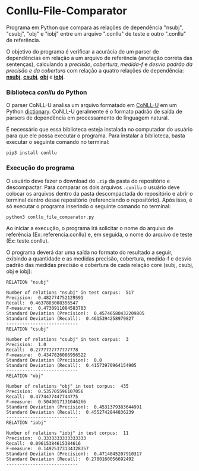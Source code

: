 # Conllu-File-Comparator
Programa em Python que compara as relações de dependência "nsubj", "csubj", "obj" e "iobj" entre um arquivo ".conllu" de teste e outro ".conllu" de referência.

O objetivo do programa é verificar a acurácia de um parser de dependências em relação a um arquivo de referência (anotação correta das sentenças), calculando a *precisão*, *cobertura*, *medida-f* e *desvio padrão da precisão e da cobertura* com relação a quatro relações de dependência: [**nsubj**](https://universaldependencies.org/en/dep/nsubj.html), [**csubj**](https://universaldependencies.org/en/dep/csubj.html), [**obj**](https://universaldependencies.org/u/dep/obj.html) e [**iobj**](https://universaldependencies.org/u/dep/iobj.html).

### Biblioteca *conllu* do Python

O parser CoNLL-U analisa um arquivo formatado em [CoNLL-U](https://universaldependencies.org/format.html) em um Python [dictionary](https://www.w3schools.com/python/python_dictionaries.asp). CoNLL-U geralmente é o formato padrão de saída de parsers de dependência em processamento de linguagem natural.

É necessário que essa biblioteca esteja instalada no computador do usuário para que ele possa executar o programa. Para instalar a biblioteca, basta executar o seguinte comando no terminal:<br>
```
pip3 install conllu
```

### Execução do programa

O usuário deve fazer o download do `.zip` da pasta do repositório e descompactar. Para comparar os dois arquivos `.conllu` o usuário deve colocar os arquivos dentro da pasta descompactada do repositório e abrir o terminal dentro desse repositório (referenciando o repositório). Após isso, é só executar o programa inserindo o seguinte comando no terminal:<br>
```
python3 conllu_file_comparator.py
```

Ao iniciar a execução, o programa irá solicitar o nome do arquivo de referência (Ex: referencia.conllu) e, em seguida, o nome do arquivo de teste (Ex: teste.conllu).

O programa deverá dar uma saída no formato do resultado a seguir, exibindo a quantidade e as medidas precisão, cobertura, medida-f e desvio padrão das medidas precisão e cobertura de cada relação core (subj, csubj, obj e iobj):
```
RELATION "nsubj"

Number of relations "nsubj" in test corpus:  517
Precision:  0.482774752129591
Recall:  0.4637883008356547
F-measure:  0.4730911084583783
Standard Deviation (Precision):  0.45746580432209805
Standard Deviation (Recall):  0.4615394258979827
---------------------------
RELATION "csubj"

Number of relations "csubj" in test corpus:  3
Precision:  1.0
Recall:  0.2777777777777778
F-measure:  0.4347826086956522
Standard Deviation (Precision):  0.0
Standard Deviation (Recall):  0.41573970964154905
---------------------------
RELATION "obj"

Number of relations "obj" in test corpus:  435
Precision:  0.535705596107056
Recall:  0.4774477447744775
F-measure:  0.5049017131046266
Standard Deviation (Precision):  0.4531379383644991
Standard Deviation (Recall):  0.4552742844836239
---------------------------
RELATION "iobj"

Number of relations "iobj" in test corpus:  11
Precision:  0.3333333333333333
Recall:  0.09615384615384616
F-measure:  0.14925373134328357
Standard Deviation (Precision):  0.4714045207910317
Standard Deviation (Recall):  0.2780160056692492
---------------------------
```

